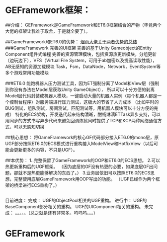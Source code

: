 # GEFramework框架：
##介绍：
GEFramework是GameFramework和ET6.0框架结合的产物（毕竟两个大佬的框架让我难于取舍，于是就全要了）。

##GameFramework和ET6.0的优势：
[烟雨大佬关于两者优势的总结](https://www.zhihu.com/question/268285328/answer/2180741715)  
###GameFramework
完善的UI框架
完善的基于Unity Gameobject的Entity Component组件式编程
完善的资源管理模块，包括资源热更新模块，分组更新（边玩边下），VFS（Virtual File System，可用于ab加密以及提高读取性能），AB无感知的资源加载模块
Task，Fsm，DataNode，Network，EventSystem等多个游戏常用功能模块

###ET6.0
能跑机器人压力测试工具，因为ET强制分离了Model和View层（强制到你没有办法在Model层获取Unity GameObject），
所以可以十分方便的剥离Model层代码封装成机器人模块，一键启动大量的机器人实例（每个机器人都是一个控制台程序）对服务端进行压力测试，这极大的节省了人力成本
（比如平时的BUG测试，组队测试，房间测试，匹配测试等，用机器人模块可以十分方便的完成）
特化的ECS架构，开发迭代起来结构清晰，酣畅淋漓ETTask异步支持，可以用同步的方式书写异步代码来避免回调炼狱同时提供了TCP和KCP两种网络通信方式，可以无感知切换

##核心思想：
将GameFramework的核心GF代码部分接入ET6.0的mono层，原UGF部分按照ET6.0的ECS模式进行重构接入ModelView和HotfixView（以后可能会更新更多的内容，不只是UGF）。

##本优势：
1..完整保留了GameFramework的OOP和ET6.0的ECS思想。
2.可以热更新重构后的UGF框架。
（因为底层的GF没有热更的必要，如果底层GF出问题，那就不是热更能够解决的东西了。）
3.业务层依旧可以按照ET6.0的ECS思想，完整使用底层GameFramework用OOP写出的功能。
（UGF已经作为两个框架的桥梁进行ECS重构了。）

##
目前进度：
完成：
UGF的ObjectPool相关的UGF重构。
进行中：
UGF的BaseComponent部分相关的重构。
UGF的UIComponent相关的重构。
未完成：
 。。。。。（总之就是还有非常多。呜呜呜。。。）

# GEFramework

